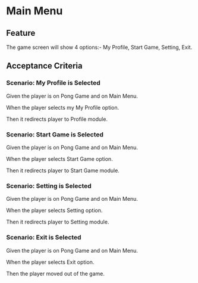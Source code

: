 # Main Menu

## Feature

The game screen will show 4 options:-
My Profile, Start Game, Setting, Exit.

## Acceptance Criteria

### Scenario: My Profile is Selected

Given the player is on Pong Game
and on Main Menu.

When the player selects my My Profile option.

Then it redirects player to Profile module.

### Scenario: Start Game is Selected

Given the player is on Pong Game
and on Main Menu.

When the player selects Start Game option.

Then it redirects player to Start Game module.

### Scenario: Setting is Selected

Given the player is on Pong Game
and on Main Menu.

When the player selects Setting option.

Then it redirects player to Setting module.

### Scenario: Exit is Selected

Given the player is on Pong Game
and on Main Menu.

When the player selects Exit option.

Then the player moved out of the game.
